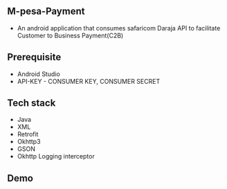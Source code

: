 ## M-pesa-Payment
- An android application that consumes safaricom Daraja API to facilitate Customer to Business Payment(C2B)

## Prerequisite
- Android Studio
- API-KEY - CONSUMER KEY, CONSUMER SECRET

## Tech stack
- Java
- XML
- Retrofit
- Okhttp3
- GSON
- Okhttp Logging interceptor

## Demo


